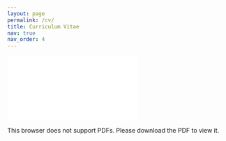 ```yaml
---
layout: page
permalink: /cv/
title: Curriculum Vitae
nav: true
nav_order: 4
---
```


<object data="/assets/pdf/CV_JinwooPark_Jan2023.pdf" type="application/pdf" width="800px" height="1000px">
    <embed src="/assets/pdf/CV_JinwooPark_Jan2023.pdf" type="application/pdf">
        <p>This browser does not support PDFs. Please download the PDF to view it.</p>
    </embed>
</object>
